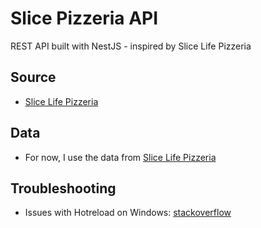 # Slice Pizzeria API

REST API built with NestJS - inspired by Slice Life Pizzeria

## Source

- [Slice Life Pizzeria](https://github.com/tdimnet/slice-life-pizzeria)

## Data

- For now, I use the data from [Slice Life Pizzeria](https://github.com/tdimnet/slice-life-pizzeria/blob/master/.data/menu/menu.json)


## Troubleshooting

- Issues with Hotreload on Windows: [stackoverflow](https://stackoverflow.com/questions/74815121/why-is-hot-reloading-not-working-in-my-nestjs-docker-compose-multistage-project)
